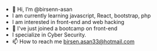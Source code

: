 - 👋 Hi, I’m @birsenn-asan
- I am currently learning javascript, React, bootstrap, php
- I am interested in front-end and web hacking
- 🌱 I've just joined a bootcamp on front-end
- I specialize in Cyber Security.
- 📫 How to reach me birsen.asan33@hotmail.com

<!---
birsenn-asan/birsenn-asan is a ✨ special ✨ repository because its `README.md` (this file) appears on your GitHub profile.
You can click the Preview link to take a look at your changes.
--->

